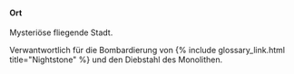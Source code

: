 ---
---

#### Ort

Mysteriöse fliegende Stadt.

Verwantwortlich für die Bombardierung von {% include glossary_link.html
title="Nightstone" %} und den Diebstahl des Monolithen.

